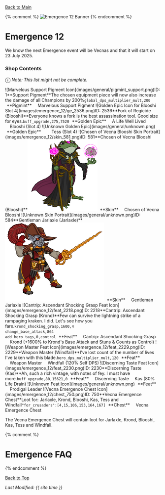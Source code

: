 [Back to Main](index.md)

{% comment %}
![Emergence 12 Banner](images/emergence_12/banner.png)
{% endcomment %}

# Emergence 12

We know the next Emergence event will be Vecnas and that it will start on 23 July 2025.

### Shop Contents

<span style="font-size:1.2em;">ⓘ</span> *Note: This list might not be complete.*

<span class="emergenceShopTableRow">
    <span class="emergenceShopTableItem">
        <span class="emergenceShopTableIcon">
            <span class="tooltipHolder">![Marvelous Support Pigment Icon](images/general/pigmint_support.png)<span class="itemTooltipContents">ID: 1**Support Pigment**The chosen equipment piece will now also increase the damage of all Champions by 200%<code>global_dps_multiplier_mult,200</code></span></span>
        </span>
        <span class="emergenceShopTableTextColumn">
            <span style="margin-left:5px">**Pigmint**</span>
            <span style="margin-left:15px">Marvelous Support Pigment</span>
        </span>
    </span>
    <span class="emergenceShopTableItem">
        <span class="emergenceShopTableIcon">
            <span class="tooltipHolder">![Golden Epic Icon for Blooshi Slot 4](images/emergence_12/ge_2536.png)<span class="itemTooltipContents">ID: 2536**Fork of Regicide (Blooshi)**Everyone knows a fork is the best assassination tool. Good size for eyes.<code>buff_upgrade,275,7520</code></span></span>
        </span>
        <span class="emergenceShopTableTextColumn">
            <span style="margin-left:5px">**Golden Epic**</span>
            <span style="margin-left:15px">A Life Well Lived</span>
            <span style="margin-left:15px">Blooshi (Slot 4)</span>
        </span>
    </span>
    <span class="emergenceShopTableItem">
        <span class="emergenceShopTableIcon">
            ![Unknown Golden Epic](images/general/unknown.png)
        </span>
        <span class="emergenceShopTableTextColumn">
            <span style="margin-left:5px">**Golden Epic**</span>
            <span style="margin-left:15px"></span>
            <span style="margin-left:15px">Tess (Slot 4)</span>
        </span>
    </span>
    <span class="emergenceShopTableItem">
        <span class="emergenceShopTableIcon">
            <span class="tooltipHolder">![Chosen of Vecna Blooshi Skin Portrait](images/emergence_12/skin_581.png)<span class="itemTooltipContents">ID: 581**Chosen of Vecna Blooshi (Blooshi)**<img src="images/emergence_12/skin_581.gif" alt="Chosen of Vecna Blooshi Model Gif" style="width:auto;height:auto;max-width:min-content;max-height:100%"></span></span>
        </span>
        <span class="emergenceShopTableTextColumn">
            <span style="margin-left:5px">**Skin**</span>
            <span style="margin-left:15px">Chosen of Vecna Blooshi</span>
        </span>
    </span>
    <span class="emergenceShopTableItem">
        <span class="emergenceShopTableIcon">
            <span class="tooltipHolder">![Unknown Skin Portrait](images/general/unknown.png)<span class="itemTooltipContents">ID: 584**Gentleman Jarlaxle (Jarlaxle)**<img src="images/emergence_12/skin_584.gif" alt="Gentleman Jarlaxle Model Gif" style="width:auto;height:auto;max-width:min-content;max-height:100%"></span></span>
        </span>
        <span class="emergenceShopTableTextColumn">
            <span style="margin-left:5px">**Skin**</span>
            <span style="margin-left:15px">Gentleman Jarlaxle</span>
        </span>
    </span>
    <span class="emergenceShopTableItem">
        <span class="emergenceShopTableIcon">
            <span class="emergenceShopFeatIcon4 tooltipHolder">![Cantrip: Ascendant Shocking Grasp Feat Icon](images/emergence_12/feat_2218.png)<span class="featTooltipContents">ID: 2218**Cantrip: Ascendant Shocking Grasp (Krond)**Few can survive the lightning strike of a rampaging kraken. I did. Let's see how you fare.<code>krond_shocking_grasp,1600,4<br>change_base_attack,864<br>add_hero_tags,0,control</code></span></span>
        </span>
        <span class="emergenceShopTableTextColumn">
            <span style="margin-left:5px">**Feat**</span>
            <span style="margin-left:15px">Cantrip: Ascendant Shocking Grasp</span>
            <span style="margin-left:15px">Krond (+1600% to Krond's Base Attack and Stuns & Counts as Control)</span>
        </span>
    </span>
    <span class="emergenceShopTableItem">
        <span class="emergenceShopTableIcon">
            <span class="emergenceShopFeatIcon4 tooltipHolder">![Weapon Master Feat Icon](images/emergence_12/feat_2229.png)<span class="featTooltipContents">ID: 2229**Weapon Master (Windfall)**I've lost count of the number of lives I've taken with this blade.<code>hero_dps_multiplier_mult,120</code></span></span>
        </span>
        <span class="emergenceShopTableTextColumn">
            <span style="margin-left:5px">**Feat**</span>
            <span style="margin-left:15px">Weapon Master</span>
            <span style="margin-left:15px">Windfall (120% Self DPS)</span>
        </span>
    </span>
    <span class="emergenceShopTableItem">
        <span class="emergenceShopTableIcon">
            <span class="emergenceShopFeatIcon4 tooltipHolder">![Discerning Taste Feat Icon](images/emergence_12/feat_2230.png)<span class="featTooltipContents">ID: 2230**Discerning Taste (Kas)**Ah, such a rich vintage, with notes of fey. I must have more.<code>buff_upgrade,80,15621,0</code></span></span>
        </span>
        <span class="emergenceShopTableTextColumn">
            <span style="margin-left:5px">**Feat**</span>
            <span style="margin-left:15px">Discerning Taste</span>
            <span style="margin-left:15px">Kas (80% Life Drain)</span>
        </span>
    </span>
    <span class="emergenceShopTableItem">
        <span class="emergenceShopTableIcon">
            ![Unknown Feat Icon](images/general/unknown.png)
        </span>
        <span class="emergenceShopTableTextColumn">
            <span style="margin-left:5px">**Feat**</span>
            <span style="margin-left:15px">Prodigal Leader</span>
        </span>
    </span>
    <span class="emergenceShopTableItem">
        <span class="emergenceShopTableIcon">
            <span class="tooltipHolder">![Vecna Emergence Chest Icon](images/emergence_12/chest_750.png)<span class="itemTooltipContents">ID: 750**Vecna Emergence Chest**Loot for: Jarlaxle, Krond, Blooshi, Kas, Tess and Windfall<code>"for_crusaders":[4,15,106,153,164,167]</code></span></span>
        </span>
        <span class="emergenceShopTableTextColumn">
            <span style="margin-left:5px">**Chest**</span>
            <span style="margin-left:15px">Vecna Emergence Chest</span>
        </span>
    </span>
</span>

The Vecna Emergence Chest will contain loot for Jarlaxle, Krond, Blooshi, Kas, Tess and Windfall.

{% comment %}
# Emergence FAQ


{% endcomment %}

[Back to Top](#top)

*Last Modified: {{ site.time }}*